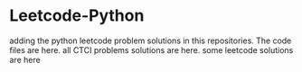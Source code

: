 # Leetcode-Python
adding the python leetcode problem solutions in this repositories. 
The code files are here.
all CTCI problems solutions are here.
some leetcode solutions are here

















































































































































































































































































































































































































































































































































































































































































































































































































































































































